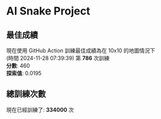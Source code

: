 
# AI Snake Project

## **最佳成績**
現在使用 GitHub Action 訓練最佳成績為在 10x10 的地圖情況下  
(時間 2024-11-28 07:39:39) 第 **786** 次訓練  
**分數**: 460  
**探索值**: 0.0195

## 總訓練次數
現在已經訓練了: **334000** 次
